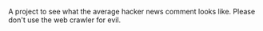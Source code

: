 A project to see what the average hacker news comment looks like. Please don't use the web crawler for evil. 